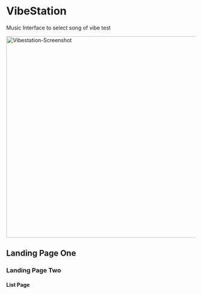# VibeStation

Music Interface to select song of vibe test

<img width="536" alt="Vibestation-Screenshot" src="https://github.com/aiyanascar/VibeStation/assets/161399142/30499d5a-ae98-4a90-886c-10a4b8d121f4">

## Landing Page One 

### Landing Page Two 

#### List Page 
